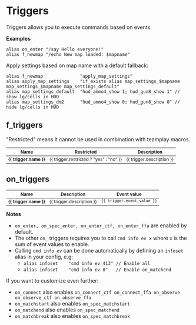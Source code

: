 ---
---

<script setup>
import fTriggers from '../../data/f_triggers.json';
import onTriggers from './../../data/on_triggers.json';
</script>

# Triggers

Triggers allows you to execute commands based on events.

**Examples**

```
alias on_enter "/say Hello everyone!"
alias f_newmap "/echo New map loaded: $mapname"
```

Apply settings based on map name with a default fallback:

```
alias f_newmap              "apply_map_settings"
alias apply_map_settings    "if_exists alias map_settings_$mapname map_settings_$mapname map_settings_default"
alias map_settings_default  "hud_ammo4_show 1; hud_gun8_show 1" // show lg/cells in HUD
alias map_settings_dm2      "hud_ammo4_show 0; hud_gun8_show 0" // hide lg/cells in HUD
```

## f_triggers

"Restricted" means it cannot be used in combination with teamplay macros.

<table style="font-size: 0.85em">
    <thead>
        <tr>
            <th>Name</th>
            <th>Restricted</th>
            <th>Description</th>
        </tr>
    </thead>
    <tbody>
        <tr v-for="trigger in fTriggers">
            <td valign="top">
                <strong>{{ trigger.name }}</strong>
            </td>
            <td valign="top">
                {{ trigger.restricted ? "yes" : "no" }}
            </td>
            <td valign="top">
                {{ trigger.description }}
            </td>
        </tr>
    </tbody>
</table>

## on_triggers

<table style="font-size: 0.85em">
    <thead>
        <tr>
            <th>Name</th>
            <th>Description</th>
            <th>Event value</th>
        </tr>
    </thead>
    <tbody>
        <tr v-for="trigger in onTriggers">
            <td valign="top">
                <strong>{{ trigger.name }}</strong>
            </td>
            <td valign="top">
                {{ trigger.description }}
            </td>
             <td valign="top">
                <code>{{ trigger.event_value }}</code>
            </td>
        </tr>
    </tbody>
</table>

**Notes**

* `on_enter, on_spec_enter, on_enter_ctf, on_enter_ffa` are enabled by default.
* The other `on_` triggers requires you to call `cmd info ev x` where `x` is the sum of event values to enable.
* Calling `cmd info ev` can be done automatically by defining an `infoset` alias in your config, e.g:
    * `alias infoset    "cmd info ev 413" // Enable all`
    * `alias infoset    "cmd info ev 8"   // Enable on_matchend`

If you want to customize even further:

* `on_connect` also enables `on_connect_ctf on_connect_ffa on_observe on_observe_ctf on_observe_ffa`
* `on_matchstart` also enables `on_spec_matchstart`
* `on_matchend` also enables `on_spec_matchend`
* `on_matchbreak` also enables `on_spec_matchbreak`

